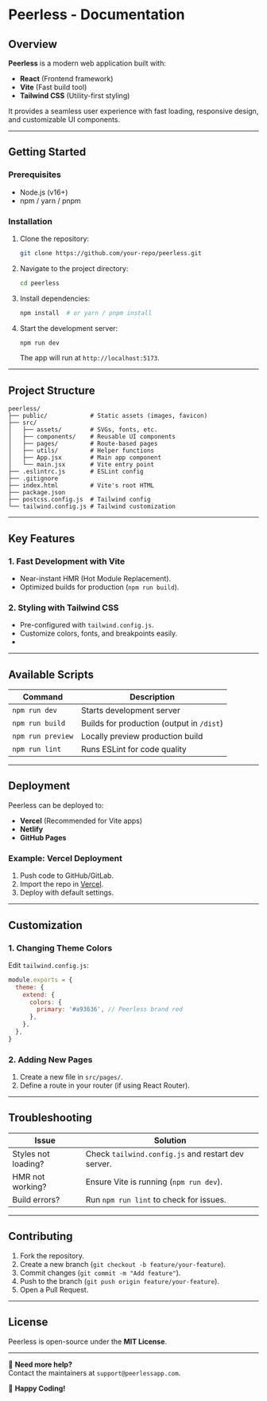 # **Peerless - Documentation**  

## **Overview**  
**Peerless** is a modern web application built with:  
- **React** (Frontend framework)  
- **Vite** (Fast build tool)  
- **Tailwind CSS** (Utility-first styling)  

It provides a seamless user experience with fast loading, responsive design, and customizable UI components.  

---

## **Getting Started**  

### **Prerequisites**  
- Node.js (v16+)  
- npm / yarn / pnpm  

### **Installation**  
1. Clone the repository:  
   ```bash
   git clone https://github.com/your-repo/peerless.git
   ```
2. Navigate to the project directory:  
   ```bash
   cd peerless
   ```
3. Install dependencies:  
   ```bash
   npm install  # or yarn / pnpm install
   ```
4. Start the development server:  
   ```bash
   npm run dev
   ```
   The app will run at `http://localhost:5173`.  

---

## **Project Structure**  
```
peerless/  
├── public/            # Static assets (images, favicon)  
├── src/  
│   ├── assets/        # SVGs, fonts, etc.  
│   ├── components/    # Reusable UI components  
│   ├── pages/         # Route-based pages  
│   ├── utils/         # Helper functions  
│   ├── App.jsx        # Main app component  
│   └── main.jsx       # Vite entry point  
├── .eslintrc.js       # ESLint config  
├── .gitignore  
├── index.html         # Vite's root HTML  
├── package.json  
├── postcss.config.js  # Tailwind config  
└── tailwind.config.js # Tailwind customization  
```  

---

## **Key Features**  

### **1. Fast Development with Vite**  
- Near-instant HMR (Hot Module Replacement).  
- Optimized builds for production (`npm run build`).  

### **2. Styling with Tailwind CSS**  
- Pre-configured with `tailwind.config.js`.  
- Customize colors, fonts, and breakpoints easily.  
- 
---

## **Available Scripts**  
| Command | Description |  
|---------|------------|  
| `npm run dev` | Starts development server |  
| `npm run build` | Builds for production (output in `/dist`) |  
| `npm run preview` | Locally preview production build |  
| `npm run lint` | Runs ESLint for code quality |  

---

## **Deployment**  
Peerless can be deployed to:  
- **Vercel** (Recommended for Vite apps)  
- **Netlify**  
- **GitHub Pages**  

### **Example: Vercel Deployment**  
1. Push code to GitHub/GitLab.  
2. Import the repo in [Vercel](https://vercel.com).  
3. Deploy with default settings.  

---

## **Customization**  

### **1. Changing Theme Colors**  
Edit `tailwind.config.js`:  
```js
module.exports = {
  theme: {
    extend: {
      colors: {
        primary: '#a93636', // Peerless brand red
      },
    },
  },
}
```  

### **2. Adding New Pages**  
1. Create a new file in `src/pages/`.  
2. Define a route in your router (if using React Router).  

---

## **Troubleshooting**  

| Issue | Solution |  
|-------|----------|  
| Styles not loading? | Check `tailwind.config.js` and restart dev server. |  
| HMR not working? | Ensure Vite is running (`npm run dev`). |  
| Build errors? | Run `npm run lint` to check for issues. |  

---

## **Contributing**  
1. Fork the repository.  
2. Create a new branch (`git checkout -b feature/your-feature`).  
3. Commit changes (`git commit -m "Add feature"`).  
4. Push to the branch (`git push origin feature/your-feature`).  
5. Open a Pull Request.  

---

## **License**  
Peerless is open-source under the **MIT License**.  

---

📄 **Need more help?**  
Contact the maintainers at `support@peerlessapp.com`.  

🚀 **Happy Coding!**